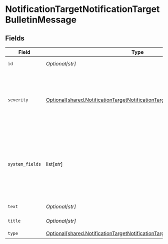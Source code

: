# NotificationTargetNotificationTargetBulletinMessage


## Fields

| Field                                                                                                                                                                  | Type                                                                                                                                                                   | Required                                                                                                                                                               | Description                                                                                                                                                            |
| ---------------------------------------------------------------------------------------------------------------------------------------------------------------------- | ---------------------------------------------------------------------------------------------------------------------------------------------------------------------- | ---------------------------------------------------------------------------------------------------------------------------------------------------------------------- | ---------------------------------------------------------------------------------------------------------------------------------------------------------------------- |
| `id`                                                                                                                                                                   | *Optional[str]*                                                                                                                                                        | :heavy_check_mark:                                                                                                                                                     | Unique ID for this output                                                                                                                                              |
| `severity`                                                                                                                                                             | [Optional[shared.NotificationTargetNotificationTargetBulletinMessageSeverity]](undefined/models/shared/notificationtargetnotificationtargetbulletinmessageseverity.md) | :heavy_minus_sign:                                                                                                                                                     | Default value for message severity, will be overwritten by value of __severity if set. Defaults to warn.                                                               |
| `system_fields`                                                                                                                                                        | list[*str*]                                                                                                                                                            | :heavy_minus_sign:                                                                                                                                                     | Set of fields to automatically add to events using this output. E.g.: cribl_pipe, c*. Wildcards supported.                                                             |
| `text`                                                                                                                                                                 | *Optional[str]*                                                                                                                                                        | :heavy_minus_sign:                                                                                                                                                     | Text of the message                                                                                                                                                    |
| `title`                                                                                                                                                                | *Optional[str]*                                                                                                                                                        | :heavy_minus_sign:                                                                                                                                                     | Title of the message                                                                                                                                                   |
| `type`                                                                                                                                                                 | [Optional[shared.NotificationTargetNotificationTargetBulletinMessageType]](undefined/models/shared/notificationtargetnotificationtargetbulletinmessagetype.md)         | :heavy_check_mark:                                                                                                                                                     | N/A                                                                                                                                                                    |